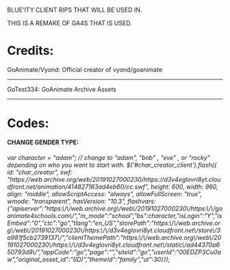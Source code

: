 BLUE'ITY CLIENT RIPS THAT WILL BE USED IN.

THIS IS A REMAKE OF GA4S THAT IS USED.

# Credits:

GoAnimate/Vyond: Official creator of vyond/goanimate

------------------------------------------------------------------

GoTest334: GoAnimate Archive Assets

-------------------------------------------------------------------

# Codes:

<strong>CHANGE GENDER TYPE:</strong>

<h6>var character = "adam"; // change to "adam", "bob" , "eve" , or "rocky" depending on who you want to start with.
$('#char_creator_client').flash({
   id: "char_creator",
   swf: "https://web.archive.org/web/20191027000230/https://d3v4eglovri8yt.cloudfront.net/animation/414827163ad4eb60/cc.swf",
   height: 600,
   width: 960,
   align: "middle",
   allowScriptAccess: "always",
   allowFullScreen: "true",
   wmode: "transparent",
   hasVersion: "10.3",
   flashvars: {"apiserver":"https:\/\/web.archive.org\/web\/20191027000230\/https:\/\/goanimate4schools.com\/","m_mode":"school","bs":character,"isLogin":"Y","isEmbed":"0","ctc":"go","tlang":"en_US","storePath":"https:\/\/web.archive.org\/web\/20191027000230\/https:\/\/d3v4eglovri8yt.cloudfront.net\/store\/3a981f5cb2739137\/<store>","clientThemePath":"https:\/\/web.archive.org\/web\/20191027000230\/https:\/\/d3v4eglovri8yt.cloudfront.net\/static\/ad44370a650793d9\/<client_theme>","appCode":"go","page":"","siteId":"go","userId":"00EDZP3Cu0aw","original_asset_id":"(ID)","themeId":"family","ut":30}});</h6>